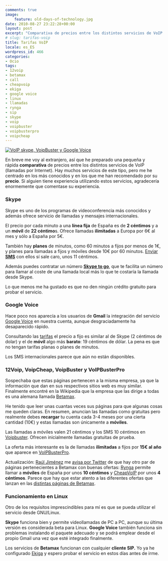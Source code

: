 ```yaml
---
comments: true
image:
    feature: old-days-of-technology.jpg
date: 2010-08-27 23:22:28+00:00
layout: post
excerpt: "Comparativa de precios entre los distintos servicios de VoIP (llamadas por Internet)."
# slug: tarifas-voip
title: Tarifas VoIP
locale: es_ES
wordpress_id: 466
categories:
- Ocio
tags:
- 12voip
- betamax
- call
- cheapvoip
- ekiga
- google voice
- linux
- llamadas
- rynga
- sip
- skype
- voip
- voipbuster
- voipbusterpro
- voipcheap
---
```


[![VoIP skype, VoipBuster y Google Voice](http://jllopezpino.files.wordpress.com/2010/08/voip.png)](http://jllopezpino.files.wordpress.com/2010/08/voip.png)

En breve me voy al extranjero, así que he preparado una pequeña y rápida **comparativa** de precios entre los distintos servicios de VoIP (llamadas por Internet). Hay muchos servicios de este tipo, pero me he centrado en los más conocidos y en los que me han recomendado por su **precio**. Si alguien tiene experiencia utilizando estos servicios, agradecería enormemente que comentase su experiencia.




### Skype


Skype es uno de los programas de videoconferencia más conocidos y además ofrece servicio de llamadas y mensajes internacionales.

El precio por cada minuto a una **línea fija** de España es de **2 céntimos** y a un **móvil** de **22 céntimo**s. Ofrece llamadas **ilimitadas** a Europa por 6€ al mes y sólo a España por 5€.

También hay **planes** de minutos, como 60 minutos a fijos por menos de 1€, y planes para llamadas a fijos y móviles desde 10€ por 60 minutos. [Enviar **SMS**](http://www.skype.com/intl/en/prices/sms-rates#listing-S) con ellos sí sale caro, unos 11 céntimos.

Además puedes contratar un número **[Skype to go](http://www.skype.com/intl/en/get-skype/on-your-mobile/skype-to-go-number/)**, que te facilita un número para llamar al coste de una llamada local más lo que te costaría la llamada desde Skype.

Lo que menos me ha gustado es que no den ningún crédito gratuito para probar el servicio.


### Google Voice


Hace poco nos aparecía a los usuarios de **Gmail** la integración del servicio [Google Voice](https://www.google.com/voice) en nuestra cuenta, aunque desgraciadamente ha desaparecido rápido.

Consultando las [tarifas](https://www.google.com/voice/rates#S) el precio a fijo es similar al de Skype (2 céntimos de dolar) y el de **móvil** algo más **barato**: 19 céntimos de dólar. La pena es que no tengan tarifas planas o planes de minutos.

Los SMS internacionales parece que aún no están disponibles.


### 12Voip, VoipCheap, VoipBuster y VoIPBusterPro


Sospechaba que estas páginas pertenecen a la misma empresa, ya que la información que dan en sus respectivos sitios web es muy similar. Finalmente encontré en la Wikipedia que la empresa que las dirige a todas es una alemana llamada [Betamax](http://en.wikipedia.org/wiki/Betamax_(VoIP_company)).

He tenido que leer unas cuantas veces sus páginas para que algunas cosas me queden claras. En resumen, anuncian las llamadas como gratuitas pero realmente debes **recargar** tu cuenta cada 3-4 meses por una cierta cantidad (10€) y estas llamadas son únicamente a **móviles**.

Las llamadas a móviles valen 21 céntimos y los SMS 10 céntimos en [Voipbuster](http://www.voipbuster.com). Ofrecen inicialmente llamadas gratuitas de prueba.

La oferta más interesante es la de llamadas **ilimitadas** a fijos por **15€ al año** que aparece en [VoIPBusterPro](http://www.voipbusterpro.com/).

Actualización: [Raúl Jiménez](http://rauljimenez.info/) me [avisa por Twitter](http://twitter.com/hhkaos/status/22219629310) de que hay otro par de páginas pertenecientes a Betamax con buenas ofertas: [Rynga](http://www.rynga.com/en/calling-rates.html) permite llamar a **móviles** de España por unos **10 céntimos** y [CheapVoIP](http://cheapvoip.com/en/subscription_rates.html) por unos **4 céntimos**. Parece que hay que estar atento a las diferentes ofertas que lanzan en las [distintas páginas de Betamax](http://en.wikipedia.org/wiki/Betamax_(VoIP_company)#Retail_and_wholesale_labels).


### Funcionamiento en Linux


Otro de los requisitos imprescindibles para mí es que se pueda utilizar el servicio desde GNU/Linux.

**Skype** funciona bien y permite videollamadas de PC a PC, aunque su última versión es considerada beta para Linux. **Google Voice** también funciona sin problemas instalando el paquete adecuado y se podrá emplear desde el propio Gmail una vez que esté integrado finalmente.

Los servicios de **Betamax** funcionan con cualquier **cliente SIP.** Yo ya he configurado [Ekiga](https://help.ubuntu.com/community/Ekiga) y espero probar el servicio en estos días antes de irme.
